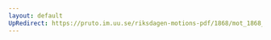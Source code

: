```yaml
---
layout: default
UpRedirect: https://pruto.im.uu.se/riksdagen-motions-pdf/1868/mot_1868__ak__283/mot_1868__ak__283-001.pdf
---
```

